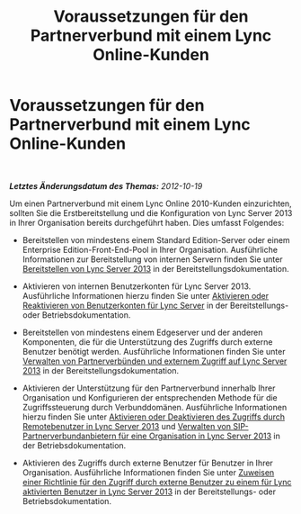 ﻿---
title: Voraussetzungen für den Partnerverbund mit einem Lync Online-Kunden
TOCTitle: Voraussetzungen für den Partnerverbund mit einem Lync Online-Kunden
ms:assetid: f57d8f8a-2b1e-4186-a74f-1d7c6872bfdc
ms:mtpsurl: https://technet.microsoft.com/de-de/library/Hh202196(v=OCS.15)
ms:contentKeyID: 49295914
ms.date: 05/19/2016
mtps_version: v=OCS.15
ms.translationtype: HT
---

# Voraussetzungen für den Partnerverbund mit einem Lync Online-Kunden

 

_**Letztes Änderungsdatum des Themas:** 2012-10-19_

Um einen Partnerverbund mit einem Lync Online 2010-Kunden einzurichten, sollten Sie die Erstbereitstellung und die Konfiguration von Lync Server 2013 in Ihrer Organisation bereits durchgeführt haben. Dies umfasst Folgendes:

  - Bereitstellen von mindestens einem Standard Edition-Server oder einem Enterprise Edition-Front-End-Pool in Ihrer Organisation. Ausführliche Informationen zur Bereitstellung von internen Servern finden Sie unter [Bereitstellen von Lync Server 2013](lync-server-2013-deploying-lync-server.md) in der Bereitstellungsdokumentation.

  - Aktivieren von internen Benutzerkonten für Lync Server 2013. Ausführliche Informationen hierzu finden Sie unter [Aktivieren oder Reaktivieren von Benutzerkonten für Lync Server](lync-server-2013-disable-or-re-enable-user-account-for-lync-server.md) in der Bereitstellungs- oder Betriebsdokumentation.

  - Bereitstellen von mindestens einem Edgeserver und der anderen Komponenten, die für die Unterstützung des Zugriffs durch externe Benutzer benötigt werden. Ausführliche Informationen finden Sie unter [Verwalten von Partnerverbünden und externem Zugriff auf Lync Server 2013](lync-server-2013-managing-federation-and-external-access-to-lync-server-2013.md) in der Bereitstellungsdokumentation.

  - Aktivieren der Unterstützung für den Partnerverbund innerhalb Ihrer Organisation und Konfigurieren der entsprechenden Methode für die Zugriffssteuerung durch Verbunddomänen. Ausführliche Informationen hierzu finden Sie unter [Aktivieren oder Deaktivieren des Zugriffs durch Remotebenutzer in Lync Server 2013](lync-server-2013-enable-or-disable-remote-user-access.md) und [Verwalten von SIP-Partnerverbundanbietern für eine Organisation in Lync Server 2013](lync-server-2013-manage-sip-federated-providers-for-your-organization.md) in der Betriebsdokumentation.

  - Aktivieren des Zugriffs durch externe Benutzer für Benutzer in Ihrer Organisation. Ausführliche Informationen finden Sie unter [Zuweisen einer Richtlinie für den Zugriff durch externe Benutzer zu einem für Lync aktivierten Benutzer in Lync Server 2013](lync-server-2013-assign-an-external-user-access-policy-to-a-lync-enabled-user.md) in der Bereitstellungs- oder Betriebsdokumentation.

